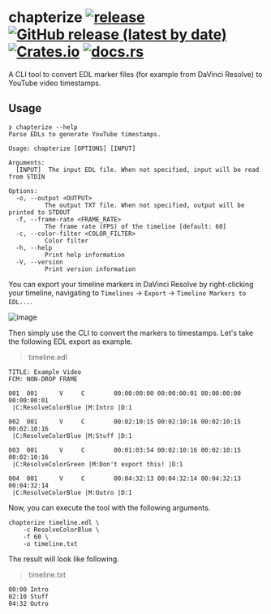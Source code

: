 # chapterize  [![release](https://github.com/zekroTJA/chapterize/actions/workflows/cd.yml/badge.svg)](https://github.com/zekroTJA/chapterize/actions/workflows/cd.yml) [![GitHub release (latest by date)](https://img.shields.io/github/v/release/zekroTJA/chapterize)](https://github.com/zekroTJA/chapterize/releases) [![Crates.io](https://img.shields.io/crates/v/edl)](https://crates.io/edl) [![docs.rs](https://img.shields.io/docsrs/edl)](https://docs.rs/edl/latest/edl)

A CLI tool to convert EDL marker files (for example from DaVinci Resolve) to YouTube video timestamps.

## Usage

```
❯ chapterize --help
Parse EDLs to generate YouTube timestamps.

Usage: chapterize [OPTIONS] [INPUT]

Arguments:
  [INPUT]  The input EDL file. When not specified, input will be read from STDIN

Options:
  -o, --output <OUTPUT>
          The output TXT file. When not specified, output will be printed to STDOUT
  -f, --frame-rate <FRAME_RATE>
          The frame rate (FPS) of the timeline [default: 60]
  -c, --color-filter <COLOR_FILTER>
          Color filter
  -h, --help
          Print help information
  -V, --version
          Print version information
```

You can export your timeline markers in DaVinci Resolve by right-clicking your timeline, navigating to `Timelines` → `Export` → `Timeline Markers to EDL...`.

![image](https://user-images.githubusercontent.com/16734205/194168141-cbcdf1be-a9ed-4e27-9c8b-3c013f793f80.png)

Then simply use the CLI to convert the markers to timestamps. Let's take the following EDL export as example.

> timeline.edl
```edl
TITLE: Example Video
FCM: NON-DROP FRAME

001  001      V     C        00:00:00:00 00:00:00:01 00:00:00:00 00:00:00:01  
 |C:ResolveColorBlue |M:Intro |D:1

002  001      V     C        00:02:10:15 00:02:10:16 00:02:10:15 00:02:10:16  
 |C:ResolveColorBlue |M:Stuff |D:1

003  001      V     C        00:01:03:54 00:02:10:16 00:02:10:15 00:02:10:16  
 |C:ResolveColorGreen |M:Don't export this! |D:1

004  001      V     C        00:04:32:13 00:04:32:14 00:04:32:13 00:04:32:14  
 |C:ResolveColorBlue |M:Outro |D:1
```

Now, you can execute the tool with the following arguments.
```
chapterize timeline.edl \
    -c ResolveColorBlue \
    -f 60 \
    -o timeline.txt
```

The result will look like following.

> timeline.txt
```
00:00 Intro
02:10 Stuff
04:32 Outro
```